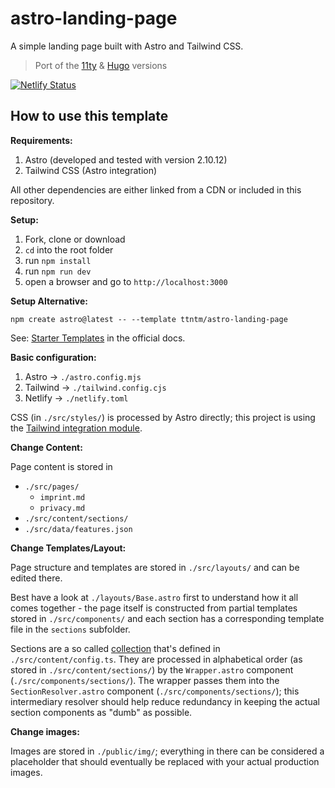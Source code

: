 # astro-landing-page

A simple landing page built with Astro and Tailwind CSS.

> Port of the [11ty](https://github.com/ttntm/11ty-landing-page) & [Hugo](https://github.com/ttntm/hugo-landing-page) versions

[![Netlify Status](https://api.netlify.com/api/v1/badges/653a4eb1-32e8-43e6-bacd-c61c4b154ad1/deploy-status)](https://app.netlify.com/sites/awesomestro/deploys)

## How to use this template

**Requirements:**

1. Astro (developed and tested with version 2.10.12)
2. Tailwind CSS (Astro integration)

All other dependencies are either linked from a CDN or included in this repository.

**Setup:**

1. Fork, clone or download
2. `cd` into the root folder
3. run `npm install`
4. run `npm run dev`
5. open a browser and go to `http://localhost:3000`

**Setup Alternative:**

`npm create astro@latest -- --template ttntm/astro-landing-page`

See: [Starter Templates](https://docs.astro.build/en/install/auto/#starter-templates) in the official docs.

**Basic configuration:**

1. Astro -> `./astro.config.mjs`
2. Tailwind -> `./tailwind.config.cjs`
3. Netlify -> `./netlify.toml`

CSS (in `./src/styles/`) is processed by Astro directly; this project is using the [Tailwind integration module](https://docs.astro.build/en/guides/integrations-guide/tailwind/).

**Change Content:**

Page content is stored in

- `./src/pages/`
  - `imprint.md`
  - `privacy.md`
- `./src/content/sections/`
- `./src/data/features.json`

**Change Templates/Layout:**

Page structure and templates are stored in `./src/layouts/` and can be edited there.

Best have a look at `./layouts/Base.astro` first to understand how it all comes together - the page itself is constructed from partial templates stored in `./src/components/` and each section has a corresponding template file in the `sections` subfolder.

Sections are a so called [collection](https://docs.astro.build/en/guides/content-collections/) that's defined in `./src/content/config.ts`. They are processed in alphabetical order (as stored in `./src/content/sections/`) by the `Wrapper.astro` component (`./src/components/sections/`). The wrapper passes them into the `SectionResolver.astro` component (`./src/components/sections/`); this intermediary resolver should help reduce redundancy in keeping the actual section components as "dumb" as possible.

**Change images:**

Images are stored in `./public/img/`; everything in there can be considered a placeholder that should eventually be replaced with your actual production images.

